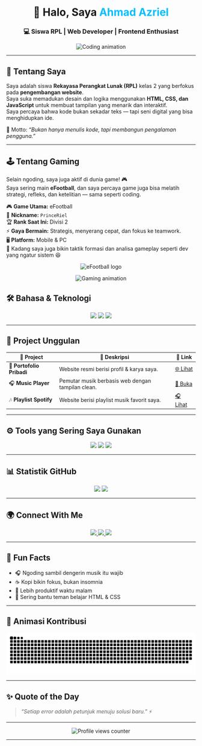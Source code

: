 <!-- 🌟 GITHUB PROFILE AHMAD AZRIEL -->

<h1 align="center">👋 Halo, Saya <span style="color:#00BFFF;">Ahmad Azriel</span></h1>
<h3 align="center">💻 Siswa RPL | Web Developer | Frontend Enthusiast</h3>

<p align="center">
  <img src="https://media.giphy.com/media/qgQUggAC3Pfv687qPC/giphy.gif" width="400" alt="Coding animation"/>
</p>

---

## 🧠 Tentang Saya

Saya adalah siswa **Rekayasa Perangkat Lunak (RPL)** kelas 2 yang berfokus pada **pengembangan website**.  
Saya suka memadukan desain dan logika menggunakan **HTML, CSS, dan JavaScript** untuk membuat tampilan yang menarik dan interaktif.  
Saya percaya bahwa kode bukan sekadar teks — tapi seni digital yang bisa menghidupkan ide.

💬 Motto: *“Bukan hanya menulis kode, tapi membangun pengalaman pengguna.”*

---
## 🕹️ Tentang Gaming

Selain ngoding, saya juga aktif di dunia game! 🎮  
Saya sering main **eFootball**, dan saya percaya game juga bisa melatih strategi, refleks, dan ketelitian — sama seperti coding.

🎮 **Game Utama:** eFootball  
👑 **Nickname:** `PrinceRiel`  
🏆 **Rank Saat Ini:** Divisi 2  
⚡ **Gaya Bermain:** Strategis, menyerang cepat, dan fokus ke teamwork.  
🖥️ **Platform:** Mobile & PC  
💬 Kadang saya juga bikin taktik formasi dan analisa gameplay seperti dev yang ngatur sistem 😆  

<p align="center">
  <img src="https://upload.wikimedia.org/wikipedia/commons/1/17/EFootball_logo.png" width="120" alt="eFootball logo"/>
</p>

<p align="center">
  <img src="https://media.giphy.com/media/WUlplcMpOCEmTGBtBW/giphy.gif" width="300" alt="Gaming animation"/>
</p>

## 🛠️ Bahasa & Teknologi

<p align="center">
  <img src="https://skillicons.dev/icons?i=html,css,js,github" />
  <img src="https://img.shields.io/badge/ChatGPT-74aa9c?logo=openai&logoColor=white&style=for-the-badge" />
  <img src="https://img.shields.io/badge/Canva-00C4CC?logo=canva&logoColor=white&style=for-the-badge" />
</p>

---

## 📂 Project Unggulan

| 🚀 Project | 🧩 Deskripsi | 🔗 Link |
|------------|--------------|---------|
| 💼 **Portofolio Pribadi** | Website resmi berisi profil & karya saya. | [🌐 Lihat](https://azrielportofolio.vercel.app/) |
| 🎧 **Music Player** | Pemutar musik berbasis web dengan tampilan clean. | [🎵 Buka](https://riel-musicplayer.vercel.app/) |
| 🎶 **Playlist Spotify** | Website berisi playlist musik favorit saya. | [🎧 Lihat](https://azrilgg.github.io/Azriel-fav-music/) |

---

## ⚙️ Tools yang Sering Saya Gunakan

<p align="center">
  <img src="https://img.shields.io/badge/HTML-%23E34F26.svg?style=for-the-badge&logo=html5&logoColor=white" />
  <img src="https://img.shields.io/badge/CSS-%231572B6.svg?style=for-the-badge&logo=css3&logoColor=white" />
  <img src="https://img.shields.io/badge/JavaScript-%23F7DF1E.svg?style=for-the-badge&logo=javascript&logoColor=black" />
</p>

---

## 📊 Statistik GitHub

<p align="center">
  <img src="https://github-readme-stats.vercel.app/api?username=azrilgg&show_icons=true&theme=tokyonight" height="160px"/>
  <img src="https://github-readme-streak-stats.herokuapp.com/?user=azrilgg&theme=tokyonight" height="160px"/>
</p>

---

## 🌍 Connect With Me

<p align="center">
  <a href="https://instagram.com/azrielfzx" target="_blank">
    <img src="https://img.shields.io/badge/Instagram-%23E4405F.svg?style=for-the-badge&logo=instagram&logoColor=white" />
  </a>
  <a href="https://wa.me/6285280721275" target="_blank">
    <img src="https://img.shields.io/badge/WhatsApp-%2325D366.svg?style=for-the-badge&logo=whatsapp&logoColor=white" />
  </a>
  <a href="mailto:azrilpribadi135@gmail.com" target="_blank">
    <img src="https://img.shields.io/badge/Gmail-D14836?style=for-the-badge&logo=gmail&logoColor=white" />
  </a>
</p>

---

## 🧩 Fun Facts

- 🎧 Ngoding sambil dengerin musik itu wajib  
- ☕ Kopi bikin fokus, bukan insomnia  
- 🌙 Lebih produktif waktu malam  
- 💬 Sering bantu teman belajar HTML & CSS  

---

## 🐍 Animasi Kontribusi
<p align="center">
  <img src="https://raw.githubusercontent.com/Platane/snk/output/github-contribution-grid-snake-dark.svg" alt="Snake animation" />
</p>

---

## ✨ Quote of the Day
> *“Setiap error adalah petunjuk menuju solusi baru.”* ⚡

---

<p align="center">
  <img src="https://komarev.com/ghpvc/?username=azrilgg&label=Profile%20Views&color=0e75b6&style=flat" alt="Profile views counter"/>
</p>

---
